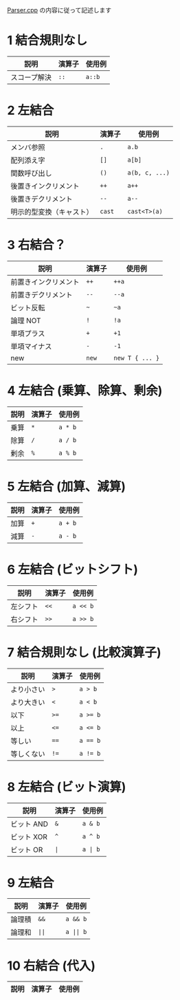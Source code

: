 [Parser.cpp](../../../src/Parser.cpp) の内容に従って記述します

# 1 結合規則なし

|      説明        | 演算子      | 使用例
|------------------|-------------|-------------
| スコープ解決     | `::`        | `a::b`

# 2 左結合

| 説明                    | 演算子  | 使用例
|-------------------------|---------|--------------
| メンバ参照              | `.`     | `a.b`
| 配列添え字              | `[]`    | `a[b]`
| 関数呼び出し            | `()`    | `a(b, c, ...)`
| 後置きインクリメント    | `++`    | `a++`
| 後置きデクリメント      | `--`    | `a--`
| 明示的型変換（キャスト）| `cast`  | `cast<T>(a)`

# 3 右結合？

| 説明                  | 演算子  | 使用例
|-----------------------|---------|-----------
| 前置きインクリメント  | `++`    | `++a`
| 前置きデクリメント    | `--`    | `--a`
| ビット反転            | `~`     | `~a`
| 論理 NOT              | `!`     | `!a`
| 単項プラス            | `+`     | `+1`
| 単項マイナス          | `-`     | `-1`
| new                   | `new`   | `new T { ... }`

# 4 左結合 (乗算、除算、剰余)

| 説明    | 演算子  | 使用例
|---------|---------|---------
| 乗算    | `*`     | `a * b`
| 除算    | `/`     | `a / b`
| 剰余    | `%`     | `a % b`

# 5 左結合 (加算、減算)
|説明 | 演算子| 使用例|
|---|---|--|
|加算|`+`|`a + b`
|減算|`-`|`a - b`

# 6 左結合 (ビットシフト)
|説明 | 演算子| 使用例|
|---|---|--|
|左シフト|`<<`|`a << b`
|右シフト|`>>`|`a >> b`

# 7 結合規則なし (比較演算子)
|説明 | 演算子| 使用例|
|---|---|--|
|より小さい|`>`|`a > b`
|より大きい|`<`|`a < b`
|以下|`>=`|`a >= b`
|以上|`<=`|`a <= b`
|等しい|`==`|`a == b`
|等しくない|`!=`|`a != b`

# 8 左結合 (ビット演算)
|説明|演算子|使用例|
|-|-|-|
|ビット AND|`&`|`a & b`
|ビット XOR|`^`|`a ^ b`
|ビット OR|`\|`|`a \| b`

# 9 左結合
|説明|演算子|使用例|
|-|-|-|
|論理積|`&&`|`a && b`
|論理和|`\|\|`|`a \|\| b`

# 10 右結合 (代入)
|説明|演算子|使用例|
|-|-|-|
